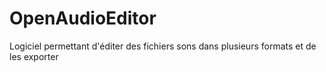 # OpenAudioEditor
Logiciel permettant d'éditer des fichiers sons dans plusieurs formats et de les exporter

